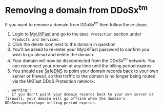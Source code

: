 # Removing a domain from DDoSx<sup>tm</sup>

If you want to remove a domain from DDoSx<sup>tm</sup> then follow these steps:

1. Login to [MyUKFast](https://my.ukfast.co.uk) and go to the `DDoS Protection` section under `Products and Services`.
2. Click the delete icon next to the domain in question
3. You'll be asked to re-enter your MyUKFast password to confirm you wish to go ahead and delete the domain.
4. Your domain will now be disconnected from the DDoSx<sup>tm</sup> network.  You can reconnect your domain at any time until the billing period expires.
5. You should use [SafeDNS](/Domains/safedns/index.html) to point your domain records back to your own server or filewall, so that traffic to the domain is no longer being routed via the UKFast DDoS Protection network.

```eval_rst
.. warning::
   If you don't point your domain records back to your own server or firewall, your domain will go offline when the domain's DDoSx<sup>tm</sup> billing period expires.
```
